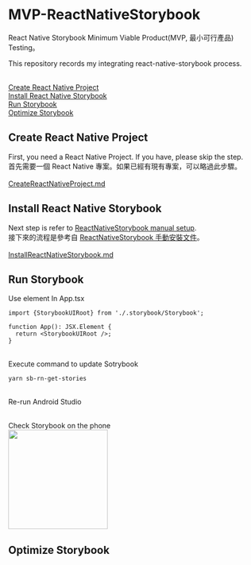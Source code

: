 # MVP-ReactNativeStorybook
React Native Storybook Minimum Viable Product(MVP, 最小可行產品) Testing。

This repository records my integrating react-native-storybook process.

<br>[Create React Native Project](#Create-React-Native-Project)
<br>[Install React Native Storybook](#Install-React-Native-Storybook)
<br>[Run Storybook](#Run-Storybook)
<br>[Optimize Storybook](#Optimize-Storybook)

## Create React Native Project
First, you need a React Native Project. If you have, please skip the step.
<br>首先需要一個 React Native 專案。如果已經有現有專案，可以略過此步驟。
<br><br>[CreateReactNativeProject.md](https://github.com/a0979470582/MVP_ReactNativeStorybook/blob/main/CreateReactNativeProject.md)

## Install React Native Storybook
Next step is refer to [ReactNativeStorybook manual setup](https://github.com/storybookjs/react-native/blob/next-6.0/MANUAL_SETUP.md).
<br>接下來的流程是參考自 [ReactNativeStorybook 手動安裝文件](https://github.com/storybookjs/react-native/blob/next-6.0/MANUAL_SETUP.md)。
<br><br>[InstallReactNativeStorybook.md](https://github.com/a0979470582/MVP_ReactNativeStorybook/blob/main/InstallReactNativeStorybook.md)


## Run Storybook
Use <StorybookUIRoot /> element In App.tsx
```
import {StorybookUIRoot} from './.storybook/Storybook';

function App(): JSX.Element {
  return <StorybookUIRoot />;
}
```

<br>Execute command to update Sotrybook
```
yarn sb-rn-get-stories
```

<br>Re-run Android Studio

<br>Check Storybook on the phone
<br><image src="https://user-images.githubusercontent.com/45554149/221398084-943c29d8-91dc-44a7-9808-86ea1ec39cb2.jpg" width="200px"/>

## Optimize Storybook
 

